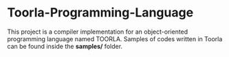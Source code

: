 # Toorla-Programming-Language
This project is a compiler implementation for an object-oriented programming language named TOORLA. Samples of codes written in Toorla can be found inside the **samples/** folder.
